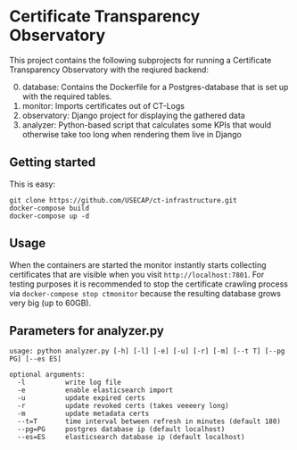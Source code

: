 Certificate Transparency Observatory
==

This project contains the following subprojects for running a Certificate Transparency Observatory with the reqiured backend:

0. database: Contains the Dockerfile for a Postgres-database that is set up with the required tables.
0. monitor: Imports certificates out of CT-Logs
0. observatory: Django project for displaying the gathered data
0. analyzer: Python-based script that calculates some KPIs that would otherwise take too long when rendering them live in Django

Getting started
--
This is easy:
```
git clone https://github.com/USECAP/ct-infrastructure.git
docker-compose build
docker-compose up -d
```

Usage
--
When the containers are started the monitor instantly starts collecting certificates that are visible when you visit `http://localhost:7801`.
For testing purposes it is recommended to stop the certificate crawling process via `docker-compose stop ctmonitor` because the resulting database grows very big (up to 60GB).

Parameters for analyzer.py
--
```
usage: python analyzer.py [-h] [-l] [-e] [-u] [-r] [-m] [--t T] [--pg PG] [--es ES]

optional arguments:
  -l          write log file
  -e          enable elasticsearch import
  -u          update expired certs
  -r          update revoked certs (takes veeeery long)
  -m          update metadata certs
  --t=T       time interval between refresh in minutes (default 180)
  --pg=PG     postgres database ip (default localhost)
  --es=ES     elasticsearch database ip (default localhost)
```
